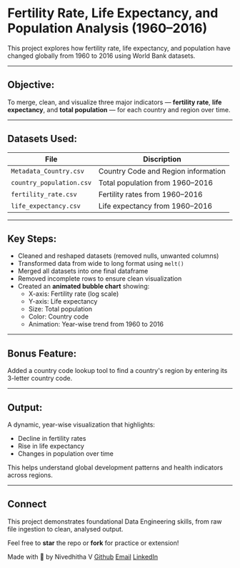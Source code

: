 # Fertility Rate, Life Expectancy, and Population Analysis (1960–2016)

This project explores how fertility rate, life expectancy, and population have changed globally from 1960 to 2016 using World Bank datasets.


---


## Objective:
To merge, clean, and visualize three major indicators — **fertility rate**, **life expectancy**, and **total population** — for each country and region over time.

---

## Datasets Used:
| File | Discription |
|------|-------------|
| `Metadata_Country.csv`| Country Code and Region information |
| `country_population.csv`| Total population from 1960–2016 |
|`fertility_rate.csv`| Fertility rates from 1960–2016 |
| `life_expectancy.csv` | Life expectancy from 1960–2016 |

---

## Key Steps:
- Cleaned and reshaped datasets (removed nulls, unwanted columns)
- Transformed data from wide to long format using `melt()`
- Merged all datasets into one final dataframe
- Removed incomplete rows to ensure clean visualization
- Created an **animated bubble chart** showing:
  - X-axis: Fertility rate (log scale)
  - Y-axis: Life expectancy
  - Size: Total population
  - Color: Country code
  - Animation: Year-wise trend from 1960 to 2016

---

## Bonus Feature:
Added a country code lookup tool to find a country's region by entering its 3-letter country code.

---

## Output:
A dynamic, year-wise visualization that highlights:
- Decline in fertility rates
- Rise in life expectancy
- Changes in population over time

This helps understand global development patterns and health indicators across regions.

---

## Connect

This project demonstrates foundational Data Engineering skills, from raw file ingestion to clean, analysed output.

Feel free to **star** the repo or **fork** for practice or extension!

Made with 💙 by Nivedhitha V 
[Github](https://github.com/Nivedhitha-V)
[Email](nivedhithav0407@gmail.com)
[LinkedIn](https://www.linkedin.com/in/nivedhitha-v/)
